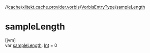//[cache](../../../index.md)/[xlitekt.cache.provider.vorbis](../index.md)/[VorbisEntryType](index.md)/[sampleLength](sample-length.md)

# sampleLength

[jvm]\
var [sampleLength](sample-length.md): [Int](https://kotlinlang.org/api/latest/jvm/stdlib/kotlin/-int/index.html) = 0
